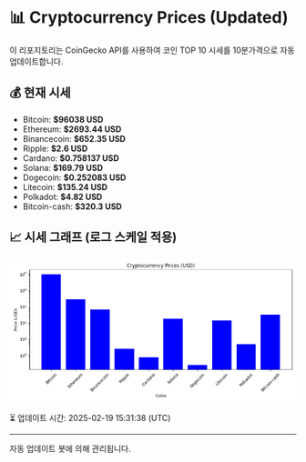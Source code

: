 
# 📊 Cryptocurrency Prices (Updated)

이 리포지토리는 CoinGecko API를 사용하여 코인 TOP 10 시세를 10분가격으로 자동 업데이트합니다.

## 💰 현재 시세
- Bitcoin: **$96038 USD**
- Ethereum: **$2693.44 USD**
- Binancecoin: **$652.35 USD**
- Ripple: **$2.6 USD**
- Cardano: **$0.758137 USD**
- Solana: **$169.79 USD**
- Dogecoin: **$0.252083 USD**
- Litecoin: **$135.24 USD**
- Polkadot: **$4.82 USD**
- Bitcoin-cash: **$320.3 USD**

## 📈 시세 그래프 (로그 스케일 적용)
![Crypto Prices](crypto_prices.png)

⏳ 업데이트 시간: 2025-02-19 15:31:38 (UTC)

---
자동 업데이트 봇에 의해 관리됩니다.
